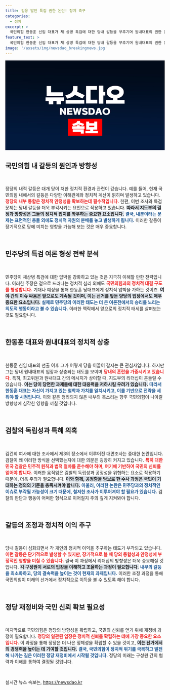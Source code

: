 ```yaml
---
title: 김웅 발언 특검 권한 논란! 징계 촉구
categories:
  - 정치
excerpt: >
  국민의힘 한동훈 신임 대표가 채 상병 특검에 대한 당내 갈등을 부추기며 원내대표의 권한 문제를 제기했다. 김건희 여사의 비공식 조사 방법이 논란을 일으키며 검찰의 신뢰도에 유탄을 맞추고 있다. 과연 향후 이 사태가 어떻게 전개될지 주목된다!
feature_text: >
  국민의힘 한동훈 신임 대표가 채 상병 특검에 대한 당내 갈등을 부추기며 원내대표의 권한 문제를 제기했다. 김건희 여사의 비공식 조사 방법이 논란을 일으키며 검찰의 신뢰도에 유탄을 맞추고 있다. 과연 향후 이 사태가 어떻게 전개될지 주목된다!
image: '/assets/img/newsdao_breakingnews.jpg'
---
```


<p><img src="/assets/img/newsdao_breakingnews.jpg" alt="flaretime 속보" /></p>

<h2 data-ke-size="size26">국민의힘 내 갈등의 원인과 방향성</h2>

<p data-ke-size="size16">&nbsp;</p>

<p>정당의 내적 갈등은 대개 당이 처한 정치적 환경과 관련이 깊습니다. 예를 들어, 현재 국민의힘 내에서의 갈등은 다양한 이해관계와 정치적 계산이 얽히며 발생하고 있습니다. <b><span style="color: #ee2323;">정당의 내부 통합은 정치적 안정성을 확보하는데 필수적입니다.</span></b> 한편, 이번 조사와 특검 문제는 당내 갈등을 더욱 부각시키는 요인으로 작용하고 있습니다. <b><span style="background-color: #21538527;">따라서 지도부의 결정과 방향성은 그들의 정치적 입지를 좌우하는 중요한 요소입니다.</span></b> <b><span style="color: #1a5490;">결국, 내분이라는 문제는 표면적인 충돌 외에도 정치적 자원의 분배를 놓고 발생하게 됩니다.</span></b> 이러한 갈등이 장기적으로 당에 미치는 영향을 가늠해 보는 것은 매우 중요합니다.</p>

<p data-ke-size="size16">&nbsp;</p>

<h2 data-ke-size="size26">민주당의 특검 여론 형성 전략 분석</h2>

<p data-ke-size="size16">&nbsp;</p>

<p>민주당이 채상병 특검에 대한 압박을 강화하고 있는 것은 지극히 이해할 만한 전략입니다. 이러한 주장은 겉으로 드러나는 정치적 심리 외에도 <b><span style="color: #ee2323;">국민의힘과의 정치적 대결 구도를 형성합니다.</span></b> 기대나 예상을 통해 한동훈 당대표에게 정치적 압박을 가하는 것이죠. <b><span style="background-color: #21538527;">여야 간의 이슈 싸움은 앞으로도 계속될 것이며, 이는 선거를 앞둔 양당의 입장에서도 매우 중요한 요소입니다.</span></b> <b><span style="color: #1a5490;">실제로 민주당의 이러한 태도는 더 큰 여론전에서의 승리를 노리는 의도적 행동이라고 볼 수 있습니다.</span></b> 이러한 맥락에서 앞으로의 정치적 태세를 살펴보는 것도 필요합니다.</p>

<p data-ke-size="size16">&nbsp;</p>

<h2 data-ke-size="size26">한동훈 대표와 원내대표의 정치적 상충</h2>

<p data-ke-size="size16">&nbsp;</p>

<p>한동훈 신임 대표의 선출 이후 그가 어떻게 당을 이끌어 갈지는 큰 관심사입니다. 하지만 그는 당내 원내대표의 입장과 상충되는 태도를 보이며 <b><span style="color: #ee2323;">당내의 혼란을 가중시키고 있습니다.</span></b> 특히, 최고위원과 원내대표 간의 메시지가 상이할 때, 지도부의 리더십이 흔들릴 수 있습니다. <b><span style="background-color: #21538527;">이는 당이 당면한 과제들에 대한 대응력을 저하시킬 우려가 있습니다.</span></b> <b><span style="color: #1a5490;">따라서 한동훈 대표는 자신이 가지고 있는 철학과 가치를 일치시키고, 이를 기반으로 전략을 세워야 할 시점입니다.</span></b> 이와 같은 정리되지 않은 내부의 목소리는 향후 국민의힘이 나아갈 방향성에 심각한 영향을 끼칠 것입니다.</p>

<p data-ke-size="size16">&nbsp;</p>

<h2 data-ke-size="size26">검찰의 독립성과 특혜 의혹</h2>

<p data-ke-size="size16">&nbsp;</p>

<p>김건희 여사에 대한 조사에서 제3의 장소에서 이루어진 대면조사는 중대한 논란입니다. 검찰이 왜 이러한 방식을 선택했는지에 대한 의문은 굉장히 커지고 있습니다. <b><span style="color: #ee2323;">특히 대한민국 검찰은 민주적 원칙과 법적 절차를 준수해야 하며, 여기에 기반하여 국민의 신뢰를 얻어야 합니다.</span></b> 이러한 움직임은 검찰의 독립성과 공정성을 위협하는 요소로 작용하기 때문에, 더욱 주의가 필요합니다. <b><span style="background-color: #21538527;">이와 함께, 공정함을 담보로 한 수사 과정은 국민이 기대하는 정의의 기준을 충족시켜야 합니다.</span></b> <b><span style="color: #1a5490;">아울러, 이러한 논란은 민주당과의 정치적인 이슈로 부각될 가능성이 크기 때문에, 철저한 조사가 이루어져야 할 필요가 있습니다.</span></b> 검찰의 판단과 행동이 어떠한 형식으로 이어질지 주의 깊게 지켜봐야 합니다.</p>

<p data-ke-size="size16">&nbsp;</p>

<h2 data-ke-size="size26">갈등의 조정과 정치적 이익 추구</h2>

<p data-ke-size="size16">&nbsp;</p>

<p>당내 갈등이 심화되면서 각 개인의 정치적 이익을 추구하는 태도가 부각되고 있습니다. <b><span style="color: #ee2323;">이런 갈등은 단기적으로 발생할 수 있지만, 장기적으로 볼 때 당의 통합성과 안정성에 부정적인 영향을 미칠 수 있습니다.</span></b> 결국 이 과정에서 리더십의 방향성은 더욱 중요해질 것입니다. <b><span style="background-color: #21538527;">각 구성원이 서로의 입장을 이해하고 조율하는 과정이 필요합니다.</span></b> <b><span style="color: #1a5490;">내부의 갈등을 최소화하고, 당의 결속력을 높이는 것이 현재의 과제입니다.</span></b> 이러한 조정 과정을 통해 국민의힘이 미래의 선거에서 정치적으로 이득을 볼 수 있도록 해야 합니다.</p>

<p data-ke-size="size16">&nbsp;</p>

<h2 data-ke-size="size26">정당 재정비와 국민 신뢰 확보 필요성</h2>

<p data-ke-size="size16">&nbsp;</p>

<p>마지막으로 국민의힘은 정당의 방향성을 확립하고, 국민의 신뢰를 얻기 위해 재정비 과정이 필요합니다. <b><span style="color: #ee2323;">정당의 일관된 입장은 정치적 신뢰를 확립하는 데에 가장 중요한 요소입니다.</span></b> 이 과정을 통해 정당은 더 나은 정체성을 확립할 수 있을 것이고, <b><span style="background-color: #21538527;">이는 선거에서의 경쟁력을 높이는 데 기여할 것입니다.</span></b> <b><span style="color: #1a5490;">결국, 국민의힘이 정치적 위기를 극복하고 발전해 나가는 길은 이러한 정당 재정비에서 시작될 것입니다.</span></b> 정당의 미래는 구성원 간의 협력과 이해를 통하여 결정될 것입니다.</p>

<p data-ke-size="size16">&nbsp;</p>
실시간 뉴스 속보는, <a href="https://newsdao.kr" rel="dofollow">https://newsdao.kr</a>


